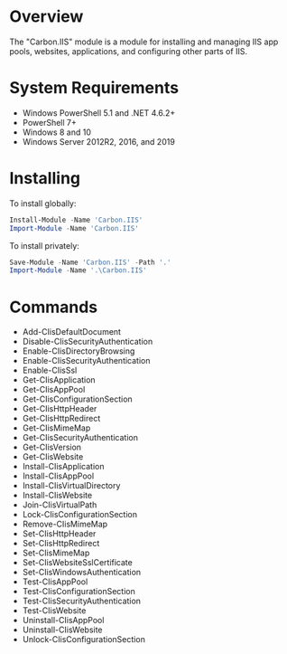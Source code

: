 # Overview

The "Carbon.IIS" module is a module for installing and managing IIS app pools, websites, applications, and configuring
other parts of IIS.

# System Requirements

* Windows PowerShell 5.1 and .NET 4.6.2+
* PowerShell 7+
* Windows 8 and 10
* Windows Server 2012R2, 2016, and 2019

# Installing

To install globally:

```powershell
Install-Module -Name 'Carbon.IIS'
Import-Module -Name 'Carbon.IIS'
```

To install privately:

```powershell
Save-Module -Name 'Carbon.IIS' -Path '.'
Import-Module -Name '.\Carbon.IIS'
```

# Commands

* Add-CIisDefaultDocument
* Disable-CIisSecurityAuthentication
* Enable-CIisDirectoryBrowsing
* Enable-CIisSecurityAuthentication
* Enable-CIisSsl
* Get-CIisApplication
* Get-CIisAppPool
* Get-CIisConfigurationSection
* Get-CIisHttpHeader
* Get-CIisHttpRedirect
* Get-CIisMimeMap
* Get-CIisSecurityAuthentication
* Get-CIisVersion
* Get-CIisWebsite
* Install-CIisApplication
* Install-CIisAppPool
* Install-CIisVirtualDirectory
* Install-CIisWebsite
* Join-CIisVirtualPath
* Lock-CIisConfigurationSection
* Remove-CIisMimeMap
* Set-CIisHttpHeader
* Set-CIisHttpRedirect
* Set-CIisMimeMap
* Set-CIisWebsiteSslCertificate
* Set-CIisWindowsAuthentication
* Test-CIisAppPool
* Test-CIisConfigurationSection
* Test-CIisSecurityAuthentication
* Test-CIisWebsite
* Uninstall-CIisAppPool
* Uninstall-CIisWebsite
* Unlock-CIisConfigurationSection